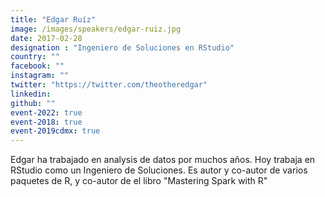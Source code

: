 ```yaml
---
title: "Edgar Ruíz"
image: /images/speakers/edgar-ruiz.jpg
date: 2017-02-28
designation : "Ingeniero de Soluciones en RStudio"
country: ""
facebook: ""
instagram: ""
twitter: "https://twitter.com/theotheredgar"
linkedin: 
github: ""
event-2022: true
event-2018: true
event-2019cdmx: true
---
```


Edgar ha trabajado en analysis de datos por muchos años. Hoy trabaja en RStudio como un Ingeniero de Soluciones.  Es autor y co-autor de varios paquetes de R, y co-autor de el libro "Mastering Spark with R"